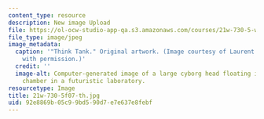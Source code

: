 ```yaml
---
content_type: resource
description: New image Upload
file: https://ol-ocw-studio-app-qa.s3.amazonaws.com/courses/21w-730-5-writing-on-contemporary-issues-imagining-the-future-fall-2007/92e8869b05c99bd590d7e7e637e8febf_21w-730-5f07-th.jpg
file_type: image/jpeg
image_metadata:
  caption: '"Think Tank." Original artwork. (Image courtesy of Laurent Alquier. Used
    with permission.)'
  credit: ''
  image-alt: Computer-generated image of a large cyborg head floating in a cylindrical
    chamber in a futuristic laboratory.
resourcetype: Image
title: 21w-730-5f07-th.jpg
uid: 92e8869b-05c9-9bd5-90d7-e7e637e8febf
---
```

